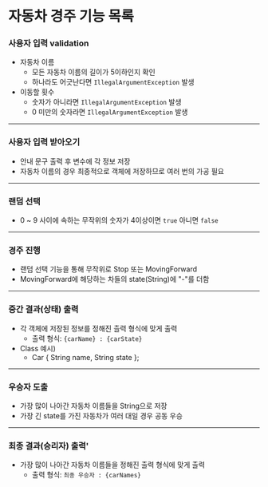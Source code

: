 # 자동차 경주 기능 목록

### 사용자 입력 validation
- 자동차 이름
    * 모든 자동차 이름의 길이가 5이하인지 확인
    * 하나라도 어긋난다면 `IllegalArgumentException` 발생
- 이동할 횟수
    * 숫자가 아니라면 `IllegalArgumentException` 발생
    * 0 미만의 숫자라면 `IllegalArgumentException` 발생

---

### 사용자 입력 받아오기
- 안내 문구 출력 후 변수에 각 정보 저장
- 자동차 이름의 경우 최종적으로 객체에 저장하므로 여러 번의 가공 필요

---

### 랜덤 선택
- 0 ~ 9 사이에 속하는 무작위의 숫자가 4이상이면 `true` 아니면 `false`

---

### 경주 진행
- 랜덤 선택 기능을 통해 무작위로 Stop 또는 MovingForward
- MovingForward에 해당하는 차들의 state(String)에 "-"를 더함

---

### 중간 결과(상태) 출력
- 각 객체에 저장된 정보를 정해진 츨력 형식에 맞게 출력
    * 출력 형식: `{carName} : {carState}`
- Class 예시)
    * Car { String name, String state };

---

### 우승자 도출
- 가장 많이 나아간 자동차 이름들을 String으로 저장
- 가장 긴 state를 가진 자동차가 여러 대일 경우 공동 우승

---

### 최종 결과(승리자) 출력'
- 가장 많이 나아간 자동차 이름들을 정해진 출력 형식에 맞게 출력
    * 출력 형식: `최종 우승자 : {carNames}`